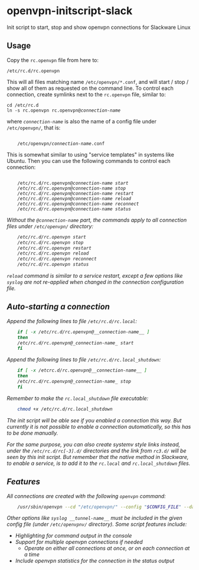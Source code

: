 # openvpn-initscript-slack
Init script to start, stop and show openvpn connections for Slackware Linux

## Usage
Copy the `rc.openvpn` file from here to:

    /etc/rc.d/rc.openvpn

This will all files matching name `/etc/openvpn/*.conf`, and will start / stop / show all
of them as requested on the command line. To control each connection, create symlinks
next to the `rc.openvpn` file, similar to:
<pre><code>cd /etc/rc.d
ln -s rc.openvpn rc.openvpn@<em>connection-name</em>
</code></pre>
where <code><em>connection-name</em></code> is also the name of a config file under `/etc/openvpn/`, that is:
<pre><code>
    /etc/openvpn/<em>connection-name</em>.conf
</code></pre>
This is somewhat similar to using "service templates" in systems like Ubuntu. Then you can 
use the following commands to control each connection:
<pre><code>
    /etc/rc.d/rc.openvpn@<em>connection-name<em> start
    /etc/rc.d/rc.openvpn@<em>connection-name<em> stop
    /etc/rc.d/rc.openvpn@<em>connection-name<em> restart
    /etc/rc.d/rc.openvpn@<em>connection-name<em> reload
    /etc/rc.d/rc.openvpn@<em>connection-name<em> reconnect
    /etc/rc.d/rc.openvpn@<em>connection-name<em> status
</code></pre>
Without the <code>@<em>connection-name</em></code> part, the commands apply to all connection files under
`/etc/openvpn/` directory:
```sh
    /etc/rc.d/rc.openvpn start
    /etc/rc.d/rc.openvpn stop
    /etc/rc.d/rc.openvpn restart
    /etc/rc.d/rc.openvpn reload
    /etc/rc.d/rc.openvpn reconnect
    /etc/rc.d/rc.openvpn status
```
`reload` command is similar to a service restart, except a few 
options like `syslog` are not re-applied when changed in the connection configuration file. 

## Auto-starting a connection
Append the following lines to file `/etc/rc.d/rc.local`:
```sh
    if [ -x /etc/rc.d/rc.openvpn@__connection-name__ ]
    then
	/etc/rc.d/rc.openvpn@_connection-name_ start
    fi
```
Append the following lines to file `/etc/rc.d/rc.local_shutdown`:
```sh
    if [ -x /etcrc.d/rc.openvpn@__connection-name__ ]
    then
	/etc/rc.d/rc.openvpn@_connection-name_ stop
    fi
```

Remember to make the `rc.local_shutdown` file executable:
```sh
    chmod +x /etc/rc.d/rc.local_shutdown
```

The init script will be able see if you enabled a connection this way. But currently it
is not possible to enable a connection automatically, so this has to be done manually.

For the same purpose, you can also create systemv style links instead, under the
`/etc/rc.d/rc[-3].d/` directories and the link from `rc3.d/` will be seen by this init
script. But remember that the native method in Slackware, to enable a service, is to 
add it to the `rc.local` and `rc.local_shutdown` files.

## Features
All connections are created with the following `openvpn` command:
```sh
    /usr/sbin/openvpn --cd "/etc/openvpn/" --config "$CONFIG_FILE" --daemon
```
Other options like `syslog __tunnel-name__` must be included in the given config file
(under `/etc/openvpnv/` directory). Some script features include:
 * Highlighting for command output in the console
 * Support for multiple openvpn connections if needed
     * Operate on either all connections at once, or on each connection at a time
 * Include openvpn statistics for the connection in the status output
